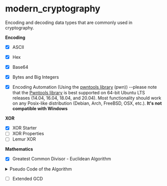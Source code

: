 # modern_cryptography
Encoding and decoding data types that are commonly used in cryptography.

**Encoding**
- [x] ASCII 
- [x] Hex 
- [x] Base64 
- [x] Bytes and Big Integers 
- [x] Encoding Automation (Using the [pwntools library](https://docs.pwntools.com/en/stable/) (pwn)) --please note that the [Pwntools library](https://docs.pwntools.com/en/stable/install.html#installation) is best supported on 64-bit Ubuntu LTS releases (14.04, 16.04, 18.04, and 20.04). Most functionality should work on any Posix-like distribution (Debian, Arch, FreeBSD, OSX, etc.). **It's not compatible with Windows**

    

**XOR**
- [x] XOR Starter 
- [ ] XOR Properties 
- [ ] Lemur XOR

**Mathematics**
- [x] Greatest Common Divisor - Euclidean Algorithm
<details>
  <summary>Pseudo Code of the Algorithm</summary>
    
``` 
Step 1:  Let  a, b  be the two numbers
Step 2:  a mod b = R
Step 3:  Let  a = b  and  b = R
Step 4:  Repeat Steps 2 and 3 until  a mod b  is greater than 0
Step 5:  GCD = b
Step 6: Finish
```
</details>

- [ ] Extended GCD 

